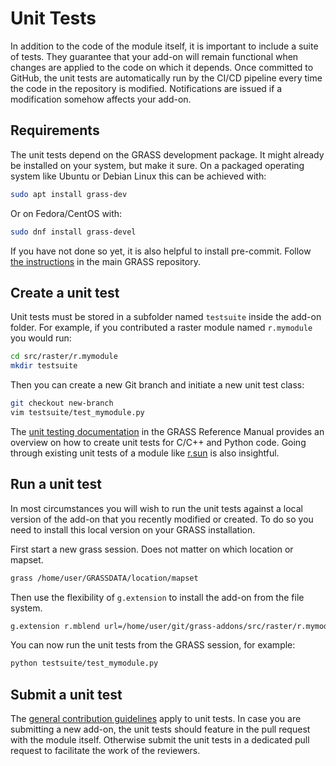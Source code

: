 # Unit Tests

In addition to the code of the module itself, it is important to include a
suite of tests. They guarantee that your add-on will remain functional when
changes are applied to the code on which it depends. Once committed to GitHub,
the unit tests are automatically run by the CI/CD pipeline every time the code
in the repository is modified. Notifications are issued if a modification
somehow affects your add-on.

## Requirements

The unit tests depend on the GRASS development package. It might already be
installed on your system, but make it sure. On a packaged operating system like
Ubuntu or Debian Linux this can be achieved with:

```bash
sudo apt install grass-dev
```

Or on Fedora/CentOS with:

```bash
sudo dnf install grass-devel
```

If you have not done so yet, it is also helpful to install pre-commit. Follow
[the
instructions](https://github.com/OSGeo/grass/blob/main/doc/development/submitting/submitting.md#use-pre-commit)
in the main GRASS repository.

## Create a unit test

Unit tests must be stored in a subfolder named `testsuite` inside the add-on
folder. For example, if you contributed a raster module named `r.mymodule` you
would run:

```bash
cd src/raster/r.mymodule
mkdir testsuite
```

Then you can create a new Git branch and initiate a new unit test class:

```bash
git checkout new-branch
vim testsuite/test_mymodule.py
```

The [unit testing
documentation](https://grass.osgeo.org/grass-stable/manuals/libpython/gunittest_testing.html)
in the GRASS Reference Manual provides an overview on how to create unit tests
for C/C++ and Python code. Going through existing unit tests of a module
like
[r.sun](https://github.com/OSGeo/grass/blob/main/raster/r.sun/testsuite/test_rsun.py)
is also insightful.

## Run a unit test

In most circumstances you will wish to run the unit tests against a local
version of the add-on that you recently modified or created. To do so you need
to install this local version on your GRASS installation.

First start a new grass session. Does not matter on which location or mapset.

```bash
grass /home/user/GRASSDATA/location/mapset
```

Then use the flexibility of `g.extension` to install the add-on from the file
system.

```bash
g.extension r.mblend url=/home/user/git/grass-addons/src/raster/r.mymodule
```

You can now run the unit tests from the GRASS session, for example:

```bash
python testsuite/test_mymodule.py
```

## Submit a unit test

The [general contribution
guidelines](https://github.com/OSGeo/grass-addons/blob/master/CONTRIBUTING.md#changing-code-and-documentation)
apply to unit tests. In case you are submitting a new add-on, the unit tests
should feature in the pull request with the module itself. Otherwise submit the
unit tests in a dedicated pull request to facilitate the work of the reviewers.
